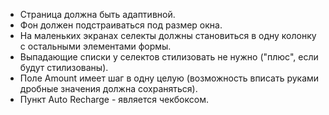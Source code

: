 * Страница должна быть адаптивной.
* Фон должен подстраиваться под размер окна. 
* На маленьких экранах селекты должны становиться в одну колонку с остальными элементами формы. 
* Выпадающие списки у селектов стилизовать не нужно ("плюс", если будут стилизованы). 
* Поле Amount имеет шаг в одну целую (возможность вписать руками дробные значения должна сохраняться). 
* Пункт Auto Recharge - является чекбоксом.